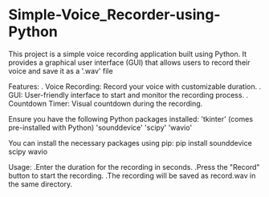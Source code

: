 # Simple-Voice_Recorder-using-Python

This project is a simple voice recording application built using Python. It provides a graphical user interface (GUI) that allows users to record their voice and save it as a '.wav' file

Features:
. Voice Recording: Record your voice with customizable duration.
. GUI: User-friendly interface to start and monitor the recording process.
. Countdown Timer: Visual countdown during the recording.

Ensure you have the following Python packages installed:
'tkinter' (comes pre-installed with Python)
'sounddevice'
'scipy'
'wavio'

You can install the necessary packages using pip:
pip install sounddevice scipy wavio

Usage:
.Enter the duration for the recording in seconds.
.Press the "Record" button to start the recording.
.The recording will be saved as record.wav in the same directory.

